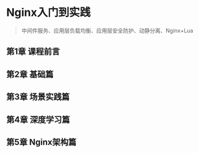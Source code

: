# Nginx入门到实践

> 中间件服务、应用层负载均衡、应用层安全防护、动静分离、Nginx+Lua

## 第1章 课程前言

## 第2章 基础篇

## 第3章 场景实践篇

## 第4章 深度学习篇

## 第5章 Nginx架构篇
